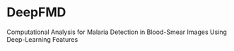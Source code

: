 # DeepFMD
Computational Analysis for Malaria Detection in Blood-Smear Images Using Deep-Learning Features
